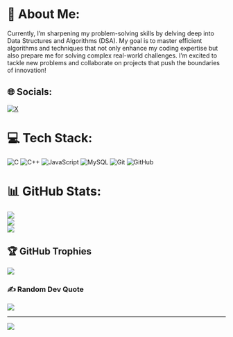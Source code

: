 # 💫 About Me:
Currently, I’m sharpening my problem-solving skills by delving deep into Data Structures and Algorithms (DSA). My goal is to master efficient algorithms and techniques that not only enhance my coding expertise but also prepare me for solving complex real-world challenges. I’m excited to tackle new problems and collaborate on projects that push the boundaries of innovation!<br>


## 🌐 Socials:
[![X](https://img.shields.io/badge/X-black.svg?logo=X&logoColor=white)](https://x.com/krishku06) 

# 💻 Tech Stack:
![C](https://img.shields.io/badge/c-%2300599C.svg?style=for-the-badge&logo=c&logoColor=white) ![C++](https://img.shields.io/badge/c++-%2300599C.svg?style=for-the-badge&logo=c%2B%2B&logoColor=white) ![JavaScript](https://img.shields.io/badge/javascript-%23323330.svg?style=for-the-badge&logo=javascript&logoColor=%23F7DF1E) ![MySQL](https://img.shields.io/badge/mysql-4479A1.svg?style=for-the-badge&logo=mysql&logoColor=white) ![Git](https://img.shields.io/badge/git-%23F05033.svg?style=for-the-badge&logo=git&logoColor=white) ![GitHub](https://img.shields.io/badge/github-%23121011.svg?style=for-the-badge&logo=github&logoColor=white)
# 📊 GitHub Stats:
![](https://github-readme-stats.vercel.app/api?username=KrishK22&theme=dark&hide_border=false&include_all_commits=false&count_private=false)<br/>
![](https://github-readme-streak-stats.herokuapp.com/?user=KrishK22&theme=dark&hide_border=false)<br/>
![](https://github-readme-stats.vercel.app/api/top-langs/?username=KrishK22&theme=dark&hide_border=false&include_all_commits=false&count_private=false&layout=compact)

## 🏆 GitHub Trophies
![](https://github-profile-trophy.vercel.app/?username=KrishK22&theme=radical&no-frame=false&no-bg=true&margin-w=4)

### ✍️ Random Dev Quote
![](https://quotes-github-readme.vercel.app/api?type=horizontal&theme=radical)

---
[![](https://visitcount.itsvg.in/api?id=KrishK22&icon=0&color=0)](https://visitcount.itsvg.in)

<!-- Proudly created with GPRM ( https://gprm.itsvg.in ) -->
